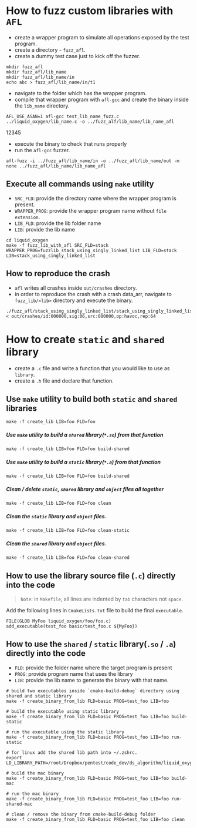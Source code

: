 # How to fuzz custom libraries with `AFL`

- create a wrapper program to simulate all operations exposed by the test program.
- create a directory - `fuzz_afl`.
- create a dummy test case just to kick off the fuzzer. 
```
mkdir fuzz_afl
mkdir fuzz_afl/lib_name
mkdir fuzz_afl/lib_name/in
echo abc > fuzz_afl/lib_name/in/t1
```
- navigate to the folder which has the wrapper program.
- compile that wrapper program with `afl-gcc` and create the binary inside the `lib_name` directory.

```
AFL_USE_ASAN=1 afl-gcc test_lib_name_fuzz.c ../liquid_oxygen/lib_name.c -o ../fuzz_alf/lib_name/lib_name_afl
```
12345
    
- execute the binary to check that runs properly
- run the `afl-gcc` fuzzer.

```
afl-fuzz -i ../fuzz_afl/lib_name/in -o ../fuzz_afl/lib_name/out -m none ../fuzz_afl/lib_name/lib_name_afl
```

## Execute all commands using `make` utility

- `SRC_FLD`: provide the directory name where the wrapper program is present.
- `WRAPPER_PROG`: provide the wrapper program name without `file extension`.
- `LIB_FLD`: provide the lib folder name
- `LIB`: provide the lib name 

```
cd liquid_oxygen
make -f fuzz_lib_with_afl SRC_FLD=stack WRAPPER_PROG=fuzzlib_stack_using_singly_linked_list LIB_FLD=stack LIB=stack_using_singly_linked_list 
```

## How to reproduce the crash

- `afl` writes all crashes inside `out/crashes` directory. 
- in order to reproduce the crash with a crash data_arr, navigate to `fuzz_lib/<lib>` directory and execute the binary. 

```
./fuzz_afl/stack_using_singly_linked_list/stack_using_singly_linked_list_afl  < out/crashes/id:000000,sig:06,src:000000,op:havoc,rep:64
```

# How to create `static` and `shared` library

- create a `.c` file and write a function that you would like to use as `library`.
- create a `.h` file and declare that function.

## Use `make` utility to build both `static` and `shared` libraries

```
make -f create_lib LIB=foo FLD=foo
```

##### Use `make` utility to build a `shared` library(`*.so`) from that function

```
make -f create_lib LIB=foo FLD=foo build-shared
```

##### Use `make` utility to build a `static` library(`*.a`) from that function

```
make -f create_lib LIB=foo FLD=foo build-shared
```

##### Clean / delete `static`, `shared` library and `object` files all together

```
make -f create_lib LIB=foo FLD=foo clean
```

##### Clean the `static` library and `object` files.

```
make -f create_lib LIB=foo FLD=foo clean-static
```

##### Clean the `shared` library and `object` files.

```
make -f create_lib LIB=foo FLD=foo clean-shared
```

## How to use the library source file (`.c`) directly into the code
> `Note`: in `Makefile`, all lines are indented by `tab` characters not `space`.

Add the following lines in `CmakeLists.txt` file to build the final `executable`.

```
FILE(GLOB MyFoo liquid_oxygen/foo/foo.c)
add_executable(test_foo basic/test_foo.c ${MyFoo})
```

## How to use the `shared` / `static` library(`.so` / `.a`) directly into the code

- `FLD`: provide the folder name where the target program is present
- `PROG`: provide program name that uses the library
- `LIB`: provide the lib name to generate the binary with that name.

```
# build two executables inside `cmake-build-debug` directory using shared and static library
make -f create_binary_from_lib FLD=basic PROG=test_foo LIB=foo 

# build the executable using static library 
make -f create_binary_from_lib FLD=basic PROG=test_foo LIB=foo build-static

# run the executable using the static library 
make -f create_binary_from_lib FLD=basic PROG=test_foo LIB=foo run-static

# for linux add the shared lib path into ~/.zshrc.
export LD_LIBRARY_PATH=/root/Dropbox/pentest/code_dev/ds_algorithm/liquid_oxygen/lib_shared

# build the mac binary
make -f create_binary_from_lib FLD=basic PROG=test_foo LIB=foo build-mac

# run the mac binary
make -f create_binary_from_lib FLD=basic PROG=test_foo LIB=foo run-shared-mac

# clean / remove the binary from cmake-build-debug folder
make -f create_binary_from_lib FLD=basic PROG=test_foo LIB=foo clean
```
